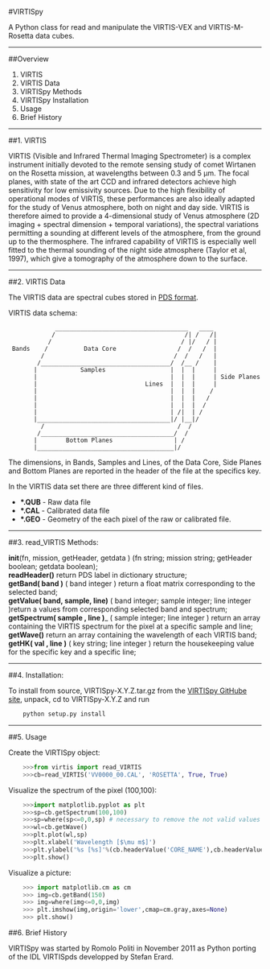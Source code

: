 #VIRTISpy

A Python class for read and manipulate the VIRTIS-VEX and VIRTIS-M-Rosetta data cubes.

***

##Overview

 1.  VIRTIS
 2.  VIRTIS Data
 3.  VIRTISpy Methods
 4.  VIRTISpy Installation
 5.  Usage
 6.  Brief History

***

##1. VIRTIS 


VIRTIS (Visible and Infrared Thermal Imaging Spectrometer) is a complex instrument initially devoted to the remote sensing study of comet Wirtanen on the Rosetta mission, at wavelengths between 0.3 and 5 µm. The focal planes, with state of the art CCD and infrared detectors achieve high sensitivity for low emissivity sources. Due to the high flexibility of operational modes of VIRTIS, these performances are also ideally adapted for the study of Venus atmosphere, both on night and day side. VIRTIS is therefore aimed to provide a 4-dimensional study of Venus atmosphere (2D imaging + spectral dimension + temporal variations), the spectral variations permitting a sounding at different levels of the atmosphere, from the ground up to the thermosphere. The infrared capability of VIRTIS is especially well fitted to the thermal sounding of the night side atmosphere (Taylor et al, 1997), which give a tomography of the atmosphere down to the surface.

***

##2. VIRTIS Data


The VIRTIS data are spectral cubes stored in [PDS format](http://pds.nasa.gov).

VIRTIS data schema:

	             _____________________________________   ____
                /                                    /| /   /|
               /                                    / |/   / |
     Bands    /          Data Core                 /  /   /  |
             /                                    /  /   /   |
            /____________________________________/  /__ /    |
           |            Samples                  |  |  |     |
           |                                     |  |  |     | Side Planes
           |                              Lines  |  |  |     |
           |                                     |  |  |    /
           |                                     |  |  |   / 
           |                                     |  |  |  /   
           |                                     | /|  | /   
           |_____________________________________|/ |__|/    
             /                                     /  /      
            /_____________________________________/  /
           |        Bottom Planes                 | /
           |______________________________________|/



The dimensions, in Bands, Samples and Lines, of the Data Core, Side Planes and Bottom Planes are reported in the header of the file at the specifics key.

In the VIRTIS data set there are three different kind of files.

  + **\*\.QUB** - Raw data file
  + **\*\.CAL** - Calibrated data file
  + **\*\.GEO** - Geometry of the each pixel of the raw or calibrated file.
	
***

##3. read_VIRTIS Methods:

 __init__(fn, mission, getHeader, getdata ) (fn string; mission string; getHeader boolean; getdata boolean);  
 __readHeader()__ return PDS label in dictionary structure;  
 __getBand( band )__ ( band integer ) return a float matrix corresponding to the selected band;  
 __getValue( band, sample, line)__ ( band integer; sample integer; line integer )return a values from corresponding selected band and spectrum;  
 __getSpectrum( sample , line )___ ( sample integer; line integer ) return an array containing the VIRTIS spectrum for the pixel at a specific sample and line;  
 __getWave()__ return an array containing the wavelength of each VIRTIS band;  
 __getHK( val , line )__ ( key string; line integer ) return the housekeeping value for the specific key and a specific line;  


***  

##4. Installation:


To install from source, VIRTISpy-X.Y.Z.tar.gz from the [VIRTISpy GitHube site](https://github.com/RomoloPoliti/VIRTISpy), unpack, cd to VIRTISpy-X.Y.Z and run

```bash
	python setup.py install
```

***

##5. Usage


Create the VIRTISpy object:

```python
	>>>from virtis import read_VIRTIS
	>>>cb=read_VIRTIS('VV0000_00.CAL', 'ROSETTA', True, True)
```

Visualize the spectrum of the pixel (100,100):

```python
	>>>import matplotlib.pyplot as plt
	>>>sp=cb.getSpectrum(100,100)
	>>>sp=where(sp<=0,0,sp) # necessary to remove the not valid values
	>>>wl=cb.getWave()
	>>>plt.plot(wl,sp)
	>>>plt.xlabel('Wavelength [$\mu m$]')
	>>>plt.ylabel('%s [%s]'%(cb.headerValue('CORE_NAME'),cb.headerValue('CORE_UNIT')))
	>>>plt.show()
```

Visualize a picture:

```python
	>>> import matplotlib.cm as cm
	>>> img=cb.getBand(150)
	>>> img=where(img<=0,0,img)
	>>> plt.imshow(img,origin='lower',cmap=cm.gray,axes=None)
	>>> plt.show()
```


##6. Brief History


VIRTISpy was started by Romolo Politi in November 2011 as Python porting of the IDL VIRTISpds developped by Stefan Erard.
